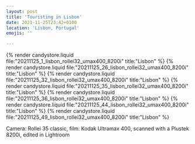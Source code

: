 ```yaml
---
layout: post
title: 'Touristing in Lisbon'
date: 2021-11-25T23:42+0100
location: 'Lisbon, Portugal'
emojis: ''

---
```


{% render candystore.liquid file:"20211125_1_lisbon_rollei32_umax400_8200i" title:"Lisbon" %}
{% render candystore.liquid file:"20211125_26_lisbon_rollei32_umax400_8200i" title:"Lisbon" %}
{% render candystore.liquid file:"20211125_32_lisbon_rollei32_umax400_8200i" title:"Lisbon" %}
{% render candystore.liquid file:"20211125_35_lisbon_rollei32_umax400_8200i" title:"Lisbon" %}
{% render candystore.liquid file:"20211125_36_lisbon_rollei32_umax400_8200i" title:"Lisbon" %}
{% render candystore.liquid file:"20211125_44_lisbon_rollei32_umax400_8200i" title:"Lisbon" %}
{% render candystore.liquid file:"20211125_49_lisbon_rollei32_umax400_8200i" title:"Lisbon" %}

Camera: Rollei 35 classic, film: Kodak Ultramax 400, scanned with a Plustek 8200i, edited in Lightroom
